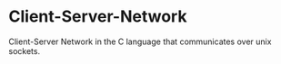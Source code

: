 # Client-Server-Network
Client-Server Network in the C language that communicates over unix sockets.
